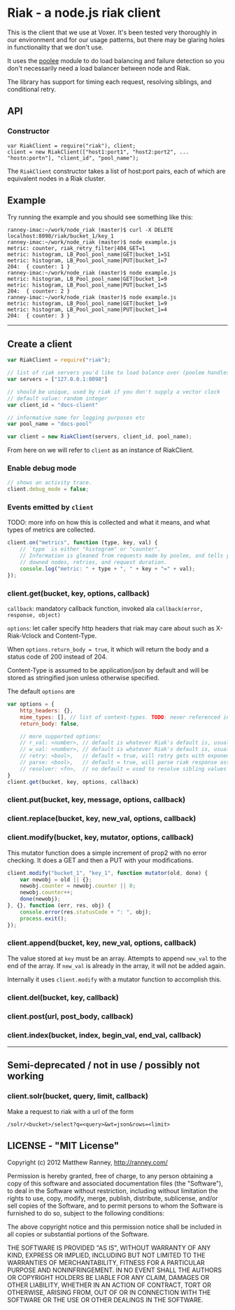 Riak - a node.js riak client
===

This is the client that we use at Voxer.  It's been tested very thoroughly in
our environment and for our usage patterns, but there may be glaring holes in
functionality that we don't use.

It uses the [poolee](https://github.com/dannycoates/poolee) module to do load
balancing and failure detection so you don't necessarily need a load balancer
between node and Riak.

The library has support for timing each request, resolving siblings, and conditional retry.

## API

### Constructor

    var RiakClient = require("riak"), client;
    client = new RiakClient(["host1:port1", "host2:port2", ... "hostn:portn"], "client_id", "pool_name");

The `RiakClient` constructor takes a list of host:port pairs, each of which are equivalent nodes in a Riak cluster.

## Example

Try running the example and you should see something like this:

    ranney-imac:~/work/node_riak (master)$ curl -X DELETE localhost:8098/riak/bucket_1/key_1
    ranney-imac:~/work/node_riak (master)$ node example.js
    metric: counter, riak_retry_filter|404_GET=1
    metric: histogram, LB_Pool_pool_name|GET|bucket_1=51
    metric: histogram, LB_Pool_pool_name|PUT|bucket_1=7
    204:  { counter: 1 }
    ranney-imac:~/work/node_riak (master)$ node example.js
    metric: histogram, LB_Pool_pool_name|GET|bucket_1=9
    metric: histogram, LB_Pool_pool_name|PUT|bucket_1=5
    204:  { counter: 2 }
    ranney-imac:~/work/node_riak (master)$ node example.js
    metric: histogram, LB_Pool_pool_name|GET|bucket_1=9
    metric: histogram, LB_Pool_pool_name|PUT|bucket_1=4
    204:  { counter: 3 }

---

## Create a client

```js
var RiakClient = require("riak");

// list of riak servers you'd like to load balance over (poolee handles this).
var servers = ["127.0.0.1:8098"]

// should be unique, used by riak if you don't supply a vector clock
// default value: random integer
var client_id = "docs-client"

// informative name for logging purposes etc
var pool_name = "docs-pool"

var client = new RiakClient(servers, client_id, pool_name);
```

From here on we will refer to `client` as an instance of RiakClient.

### Enable debug mode
```js
// shows an activity trace.
client.debug_mode = false;
```

### Events emitted by `client`
TODO: more info on how this is collected and what it means, and what types of
metrics are collected.

```js
client.on("metrics", function (type, key, val) {
    // `type` is either "histogram" or "counter".
    // Information is gleaned from requests made by poolee, and tells you about
    // downed nodes, retries, and request duration.
    console.log("metric: " + type + ", " + key + "=" + val);
});
```

### client.get(bucket, key, options, callback)

`callback`: mandatory callback function, invoked ala `callback(error, response, object)`

`options`: let caller specify http headers that riak may care about such as
X-Riak-Vclock and Content-Type.

When `options.return_body = true`, it which will return the body and a status
code of 200 instead of 204.

Content-Type is assumed to be application/json by default and will be stored as
stringified json unless otherwise specified.

The default `options` are

```js
var options = {
    http_headers: {},
    mime_types: [], // list of content-types. TODO: never referenced in the code?
    return_body: false,

    // more supported options:
    // r_val: <number>, // default is whatever Riak's default is, usually basic quorum
    // w_val: <number>, // default is whatever Riak's default is, usually basic quorum
    // retry: <bool>,   // default = true, will retry gets with exponential backoff when recieving a 404
    // parse: <bool>,   // default = true, will parse riak response assuming it is json
    // resolver: <fn>,  // no default = used to resolve sibling values
}
client.get(bucket, key, options, callback)
```

### client.put(bucket, key, message, options, callback)

### client.replace(bucket, key, new_val, options, callback)

### client.modify(bucket, key, mutator, options, callback)
This mutator function does a simple increment of prop2 with no error checking.
It does a GET and then a PUT with your modifications.

```js
client.modify("bucket_1", "key_1", function mutator(old, done) {
    var newobj = old || {};
    newobj.counter = newobj.counter || 0;
    newobj.counter++;
    done(newobj);
}, {}, function (err, res, obj) {
    console.error(res.statusCode + ": ", obj);
    process.exit();
});
```

### client.append(bucket, key, new_val, options, callback)

The value stored at `key` must be an array. Attempts to append `new_val` to the
end of the array. If `new_val` is already in the array, it will not be added
again.

Internally it uses `client.modify` with a mutator function to accomplish this.

### client.del(bucket, key, callback)

### client.post(url, post_body, callback)

### client.index(bucket, index, begin_val, end_val, callback)

---

## Semi-deprecated / not in use / possibly not working
### client.solr(bucket, query, limit, callback)
Make a request to riak with a url of the form

    /solr/<bucket>/select?q=<query>&wt=json&rows=<limit>

## LICENSE - "MIT License"

Copyright (c) 2012 Matthew Ranney, http://ranney.com/

Permission is hereby granted, free of charge, to any person
obtaining a copy of this software and associated documentation
files (the "Software"), to deal in the Software without
restriction, including without limitation the rights to use,
copy, modify, merge, publish, distribute, sublicense, and/or sell
copies of the Software, and to permit persons to whom the
Software is furnished to do so, subject to the following
conditions:

The above copyright notice and this permission notice shall be
included in all copies or substantial portions of the Software.

THE SOFTWARE IS PROVIDED "AS IS", WITHOUT WARRANTY OF ANY KIND,
EXPRESS OR IMPLIED, INCLUDING BUT NOT LIMITED TO THE WARRANTIES
OF MERCHANTABILITY, FITNESS FOR A PARTICULAR PURPOSE AND
NONINFRINGEMENT. IN NO EVENT SHALL THE AUTHORS OR COPYRIGHT
HOLDERS BE LIABLE FOR ANY CLAIM, DAMAGES OR OTHER LIABILITY,
WHETHER IN AN ACTION OF CONTRACT, TORT OR OTHERWISE, ARISING
FROM, OUT OF OR IN CONNECTION WITH THE SOFTWARE OR THE USE OR
OTHER DEALINGS IN THE SOFTWARE.
